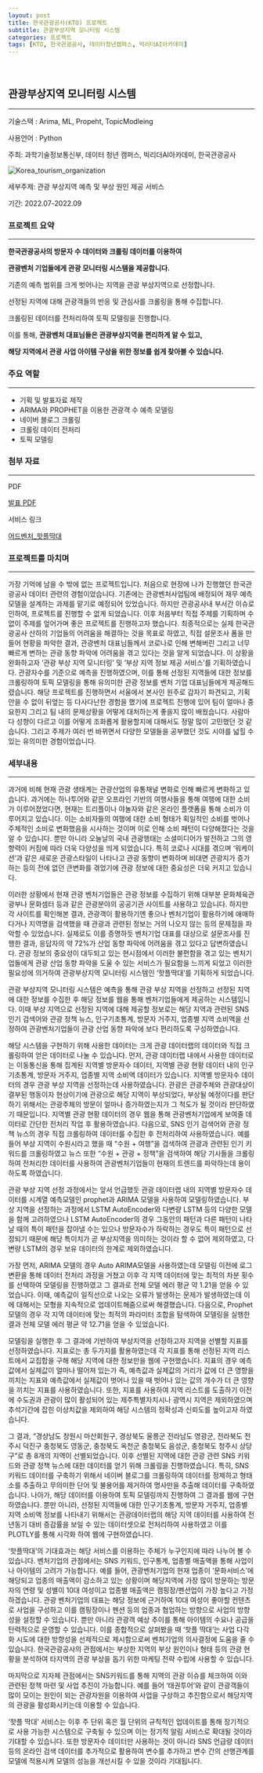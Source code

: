 ```yaml
---
layout: post
title: 한국관광공사(KTO) 프로젝트
subtitle: 관광부상지역 모니터링 시스템
categories: 프로젝트
tags: [KTO, 한국관광공사, 데이터청년캠퍼스, 빅리더AI아카데미]
---
```

<br>

## 관광부상지역 모니터링 시스템

---

기술스택 : Arima, ML, Propeht, TopicModleing

사용언어 : Python

주최: 과학기술정보통신부, 데이터 청년 캠퍼스, 빅리더AI아카데미, 한국관광공사


![Korea_tourism_organization](https://user-images.githubusercontent.com/105966480/214323333-eb91b54d-2ac6-4ecd-afcc-82450d5ed9f3.jpg)

세부주제: 관광 부상지역 예측 및 부상 원인 제공 서비스

기간: 2022.07-2022.09

### 프로젝트 요약

---

**한국관광공사의 방문자 수 데이터와 크롤링 데이터를 이용하여**

**관광벤처 기업들에게 관광 모니터링 시스템을 제공합니다.**

기존의 예측 범위를 크게 벗어나는 지역을 관광 부상지역으로 선정합니다.

선정된 지역에 대해 관광객들의 반응 및 관심사를 크롤링을 통해 수집합니다.

크롤링된 데이터를 전처리하여 토픽 모델링을 진행합니다.

이를 통해, **관광벤처 대표님들은 관광부상지역을 편리하게 알 수 있고,**

**해당 지역에서 관광 사업 아이템 구상을 위한 정보를 쉽게 찾아볼 수 있습니다.**

### 주요 역할

---

- 기획 및 발표자료 제작
- ARIMA와 PROPHET을 이용한 관광객 수 예측 모델링
- 네이버 블로그 크롤링
- 크롤링 데이터 전처리
- 토픽 모델링

### 첨부 자료

---

PDF

[발표 PDF](https://drive.google.com/file/d/1nKiEWkvp07ODaVru5n5lMSzNjv4k_0Sq/view?usp=share_link)

 서비스 링크

[어드벤처_핫플딱대](http://bigleader-adventure.com/)

### 프로젝트를 마치며

---

가장 기억에 남을 수 밖에 없는 프로젝트입니다. 처음으로 현장에 나가 진행했던 한국관광공사
데이터 관련의 경험이었습니다. 기존에는 관광벤처사업팀에 배정되어 재무 예측모델을 설계하는 과제를
맡기로 예정되어 있었습니다. 하지만 관광공사내 부서간 이슈로 인하여, 프로젝트를 진행할
수 없게 되었습니다. 이후 처음부터 직접 주제를 기획하며 수없이 주제를 엎어가며 좋은
프로젝트를 진행하고자 했습니다. 최종적으로는 실제 한국관광공사 산하의 기업들의
어려움을 해결하는 것을 목표로 하였고, 직접 설문조사 폼을 만들어 현황을 파악한 결과,
관광벤처 대표님들께서 코로나로 인해 변해버린 그리고 너무 빠르게 변하는 관광 동향
파악에 어려움을 겪고 있다는 것을 알게 되었습니다.
이 상황을 완화하고자 ‘관광 부상 지역 모니터링’ 및 ‘부상 지역 정보 제공 서비스’를
기획하였습니다. 관광자수를 기준으로 예측을 진행하였으며, 이를 통해 선정된 지역들에
대한 정보를 크롤링하여 토픽 모델링을 통해 유의미한 관광 정보를 벤처 기업 대표님들에게
제공해드렸습니다.
해당 프로젝트를 진행하면서 서울에서 본사인 원주로 갑자기 파견되고, 기획안을 수 없이
뒤엎는 등 다사다난한 경험을 했기에 프로젝트 진행에 있어 팀이 얼마나 중요한지 그리고
팀 내의 문제상황을 어떻게 대처하는게 좋을지 많이 배웠습니다.
사람마다 성향이 다르고 이를 어떻게 조화롭게 활용할지에 대해서도 정말 많이 고민했던
것 같습니다. 그리고 주제가 여러 번 바뀌면서 다양한 모델들을 공부했던 것도 시야를 넓힐
수 있는 유의미한 경험이었습니다.


### 세부내용

---

과거에 비해 현재 관광 생태계는 관광산업의 유통채널 변화로 인해 빠르게 변화하고 있습니다. 과거에는 하나투어와 같은 오프라인 기반의 여행사들을 통해 여행에 대한 소비가 이루어졌었다면, 현재는 트리플이나 야놀자와 같은 온라인 플랫폼을 통해 소비가 이루어지고 있습니다. 이는 소비자들의 여행에 대한 소비 형태가 획일적인 소비를 벗어나 주체적인 소비로 변화했음을 시사하는 것이며 이로 인해 소비 패턴이 다양해졌다는 것을 알 수 있습니다. 뿐만 아니라 오늘날의 국내 관광행태는 소셜미디어가 발전하고 그의 영향력이 커짐에 따라 더욱 다양성을 띄게 되었습니다. 특히 코로나 시대를 겪으며 ‘워케이션’과 같은 새로운 관광스타일이 나타나고 관광 동향이 변화하며 비대면 관광지가 증가하는 등의 전에 없던 큰변화를 겪었기에 관광 정보에 대한 중요성은 더욱 커지고 있습니다.

이러한 상황에서 현재 관광 벤처기업들은 관광 정보를 수집하기 위해 대부분 문화체육관광부나 문화셈터 등과 같은 관광분야의 공공기관 사이트를 사용하고 있습니다. 하지만 각 사이트를 확인해본 결과, 관광객이 활용하기엔 좋으나 벤처기업이 활용하기에 애매하다거나 지역명을 검색했을 때 관광과 관련된 정보는 거의 나오지 않는 등의 문제점을 파악할 수 있었습니다. 실제로도 이를 증명하듯 벤처기업 대표를 대상으로 설문조사를 진행한 결과, 응답자의 약 72%가 산업 동향 파악에 어려움을 겪고 있다고 답변하였습니다. 관광 정보의 중요성이 대두되고 있는 현시점에서 이러한 불편함을 겪고 있는 벤처기업들에게 관광 산업 동향 파악을 도울 수 있는 서비스가 필요함을 느끼게 되었고 이러한 필요성에 의거하여 관광부상지역 모니터링 시스템인 ‘핫플딱대’를 기획하게 되었습니다.

관광 부상지역 모니터링 시스템은 예측을 통해 관광 부상 지역을 선정하고 선정된 지역에 대한 정보를 수집한 후 해당 정보를 웹을 통해 벤처기업들에게 제공하는 시스템입니다. 이때 부상 지역으로 선정된 지역에 대해 제공할 정보로는 해당 지역과 관련된 SNS 인기 검색어와 관광 정책 뉴스, 인구기초통계, 방문자 거주지, 업종별 지역 소비액을 선정하여 관광벤처기업들이 관광 산업 동향 파악에 보다 편리하도록 구성하였습니다.

해당 시스템을 구현하기 위해 사용한 데이터는 크게 관광 데이터랩의 데이터와 직접 크롤링하여 얻은 데이터로 나눌 수 있습니다. 먼저, 관광 데이터랩 내에서 사용한 데이터로는 이동통신을 통해 집계된 지역별 방문자수 데이터, 지역별 관광 현황 데이터 내의 인구기초통계, 방문자 거주지, 업종별 지역 소비액 데이터가 있습니다. 지역별 방문자수 데이터의 경우 관광 부상 지역을 선정하는데 사용하였습니다. 관광은 관광주체와 관광대상이 결부된 행동이자 현상이기에 관광으로 해당 지역이 부상되었다, 부상될 예정이다를 판단하기 위해서는 관광주체의 방문이 얼마나 증가하였는지가 그 척도가 될 것이라 판단하였기 때문입니다. 지역별 관광 현황 데이터의 경우 웹을 통해 관광벤처기업에게 보여줄 데이터로 간단한 전처리 작업 후 활용하였습니다. 다음으로, SNS 인기 검색어와 관광 정책 뉴스의 경우 직접 크롤링하여 데이터를 수집한 후 전처리하여 사용하였습니다. 예를 들어 부상 지역이 수원시라고 했을 때 “수원 + 여행”을 검색하여 관광과 관련된 인기 키워드를 크롤링하였고 뉴스 또한 “수원 + 관광 + 정책”을 검색하여 해당 기사들을 크롤링하여 전처리한 데이터를 사용하여 관광벤처기업들이 현재의 트렌드를 파악하는데 용이하도록 하였습니다.

관광 부상 지역 선정 과정에서는 앞서 언급했듯 관광 데이터랩 내의 지역별 방문자수 데이터를 시계열 예측모델인 prophet과 ARIMA 모델을 사용하여 모델링하였습니다. 부상 지역을 선정하는 과정에서 LSTM AutoEncoder와 다변량 LSTM 등의 다양한 모델을 함께 고려하였으나 LSTM AutoEncoder의 경우 그동안의 패턴과 다른 패턴이 나타날 때의 특이 패턴을 잡아낼 수는 있으나 방문자수가 하락하는 경우도 특이 패턴으로 선정되기 때문에 해당 특이치가 곧 부상지역을 의미하는 것이라 할 수 없어 제외하였고, 다변량 LSTM의 경우 보유 데이터의 한계로 제외하였습니다.

가장 먼저, ARIMA 모델의 경우 Auto ARIMA모델을 사용하였는데 모델링 이전에 로그 변환을 통해 데이터 전처리 과정을 거쳤고 이후 각 지역 데이터에 맞는 최적의 차분 횟수를 선택하여 모델링을 진행하였고 그 결과로 전체 모델 에러 평균 약 1.21을 얻을 수 있었습니다. 이때, 예측값이 일직선으로 나오는 오류가 발생하는 문제가 발생하였는데 이에 대해서는 모형을 지속적으로 업데이트해줌으로써 해결했습니다. 다음으로, Prophet 모델의 경우 각 지역 데이터에 맞는 최적의 파라미터 조합을 탐색하여 모델링을 실행한 결과 전체 모델 에러 평균 약 12.71을 얻을 수 있었습니다.

모델링을 실행한 후 그 결과에 기반하여 부상지역을 선정하고자 지역을 선별할 지표를 선정하였습니다. 지표로는 총 두가지를 활용하였는데 각 지표를 통해 선정된 지역 리스트에서 교집합을 구해 해당 지역에 대한 정보만을 웹에 구현했습니다. 지표의 경우 예측값에서 실제값이 얼마나 떨어져 있는가 즉, 예측값과 실제값의 거리가 값에 더 큰 영향을 끼치는 지표와 예측값에서 실제값이 벗어나 있을 때 벗어나 있는 값의 개수가 더 큰 영향을 끼치는 지표를 사용하였습니다. 또한, 지표를 사용하여 지역 리스트를 도출하기 이전에 수도권과 관광이 많이 활성되어 있는 제주특별자치시나 광역시 지역은 제외하였으며 추석기간에 잡힌 이상치값을 제외하여 해당 시스템의 정확성과 신뢰도를 높이고자 하였습니다.

그 결과, “경상남도 창원시 마산회원구, 경상북도 울릉군 전라남도 영광군, 전라북도 전주시 덕진구 충청북도 영동군, 충청북도 옥천군 충청북도 음성군, 충청북도 청주시 상당구”로 총 8개의 지역이 선별되었습니다. 이후 선별된 지역에 대한 관광 관련 SNS 키워드와 관광 정책 뉴스에 대한 데이터를 얻기 위해 크롤링을 진행하였습니다. 특히, SNS 키워드 데이터를 구축하기 위해서 네이버 블로그를 크롤링하여 데이터를 정제하고 형태소를 추출하고 무의미한 단어 및 불용어를 제거하여 명사만을 추출해 데이터를 구축하였습니다. 나아가, 해당 데이터를 이용하여 토픽 모델링까지 진행하여 그 결과를 웹에 구현하였습니다. 뿐만 아니라, 선정된 지역들에 대한 인구기초통계, 방문자 거주지, 업종별 지역 소비액 정보를 나타내기 위해서는 관광데이터랩의 해당 지역 데이터를 사용하여 전년동기 대비 증감률을 보일 수 있는 데이터셋으로 전처리하여 사용하였고 이를 PLOTLY를 통해 시각화 하여 웹에 구현하였습니다.

‘핫플딱대’의 기대효과는 해당 서비스를 이용하는 주체가 누구인지에 따라 나누어 볼 수 있습니다. 벤처기업의 관점에서는 SNS 키워드, 인구통계, 업종별 매출액을 통해 사업이나 아이템의 고려가 가능합니다. 예를 들어, 관광벤처기업의 현재 업종이 ‘문화서비스’에 해당되고 업종의 매출액이 감소하고 있는 상황이며 해당지역에 가장 많이 방문하는 방문자의 연령 및 성별이 10대 여성이고 업종별 매출액은 캠핑장/펜션업이 가장 높다고 가정하겠습니다. 관광 벤처기업의 대표는 해당 정보에 근거하여 10대 여성이 좋아할 컨텐츠로 사업을 구성하고 이를 캠핑장이나 펜션 등의 업종과 협업하는 방향으로 사업의 방향성을 설정할 수 있습니다. 뿐만 아니라 관광객 예상 추이를 통해 아이템의 수요나 공급을 탄력적으로 운영할 수 있습니다. 이를 종합적으로 살펴봤을 때 ‘핫플 딱대’는 사업 다각화 시도에 대한 방향성을 선제적으로 제시함으로써 벤처기업의 의사결정에 도움을 줄 수 있습니다. 한국관광공사의 관점에서는 부상한 지역의 부상 원인이나 형태 등의 관광 현황을 분석하여 타지역의 관광 부상을 돕기 위한 마케팅 전략 수립에 사용할 수 있습니다.

마지막으로 지자체 관점에서는 SNS키워드를 통해 지역의 관광 이슈를 체크하여 이와 관련된 정책 마련 및 사업 추진이 가능합니다. 예를 들어 ‘태권투어’와 같이 관광객들이 많이 모이는 원인이 되는 관광자원을 이용하여 사업을 구상하고 추진함으로서 해당지역의 관광을 활성화시키는데 이용할 수 있습니다.

‘핫플 딱대’ 서비스는 이후 주 단위 혹은 월 단위의 규칙적인 업데이트를 통해 장기적으로 사용 가능한 시스템으로 구축될 수 있으며 이는 정기적 알림 서비스로 확대될 것이라 기대할 수 있습니다. 또한 방문자수 데이터만 사용하는 것이 아니라 SNS 언급량 데이터 등의 온라인 검색 데이터를 추가적으로 활용하여 변수를 추가하고 변수 간의 선행관계를 모델에 적용시켜 모델의 성능을 개선시킬 수 있을 것이라 기대됩니다.
